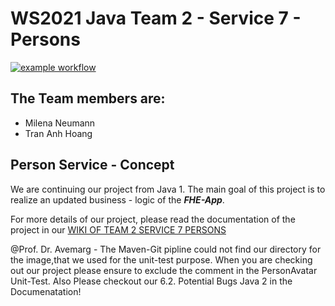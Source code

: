 # WS2021 Java Team 2 - Service 7 - Persons 
[![example workflow](https://github.com/fh-erfurt/WS2021_Java_Team_2_Service7_Persons/actions/workflows/maven.yml/badge.svg)](https://github.com/fh-erfurt/WS2021_Java_Team_2_Service7_Persons/actions)

## The Team members are:
- Milena Neumann
- Tran Anh Hoang


## Person Service - Concept 
We are continuing our project from Java 1. The main goal of this project is to realize an updated business - logic of the *__FHE-App__*. <br>

For more details of our project, please read the documentation of the project in our <a href="https://github.com/fh-erfurt/WS2021_Java_Team_2_Service7_Persons/wiki"> WIKI OF TEAM 2 SERVICE 7 PERSONS </a>


@Prof. Dr. Avemarg - The Maven-Git pipline could not find our directory for the image,that we used for the unit-test purpose. When you are checking out our project please ensure to exclude the comment in the PersonAvatar Unit-Test. Also Please checkout our 6.2. Potential Bugs Java 2 in the Documenatation!
